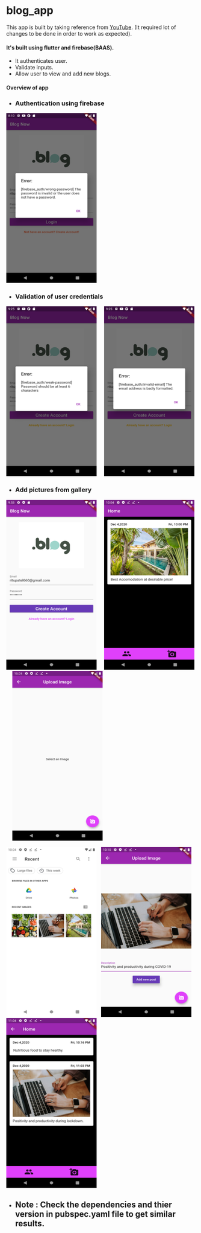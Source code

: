 # blog_app

 This app is built by taking reference from [YouTube](https://www.youtube.com/watch?v=zu64GOm0KKU&list=PLxefhmF0pcPlw2kf-3PAPruUjqDYEEsRb).
(It required lot of changes to be done in order to work as expected).

#### It's built using flutter and firebase(BAAS).
- It authenticates user.
- Validate inputs.
- Allow user to view and add new blogs.

#### Overview of app

 - ### Authentication using firebase 

<img src="./assets/app_ss/ss-auth.png" height="450" width="240">
<br>

 - ### Validation of user credentials

<img src="./assets/app_ss/ss-val1.png" height="450" width="240"> &nbsp;   &nbsp;   <img src="./assets/app_ss/ss-val2.png" height="450" width="240">
<br>

 - ### Add pictures from gallery
 
 <img src="./assets/app_ss/ss-2.png" height="450" width="240"> &nbsp;   &nbsp;  <img src="./assets/app_ss/ss-3.png" height="450" width="240"> &nbsp;   &nbsp;  <img src="./assets/app_ss/ss-4.png" height="450" width="240"> <br>
 
 <img src="./assets/app_ss/ss-5.png" height="450" width="240"> &nbsp;  <img src="./assets/app_ss/ss-7.png" height="450" width="240"> &nbsp;   <img src="./assets/app_ss/ss-8.png" height="450" width="240">
 
 
 - ## Note : Check the dependencies and thier version in pubspec.yaml file to get similar results. 
